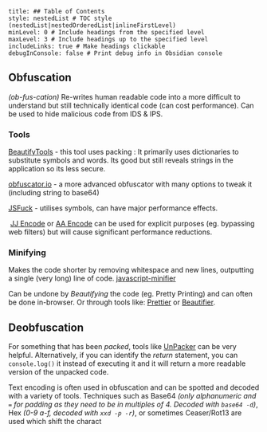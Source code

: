 ```table-of-contents
title: ## Table of Contents
style: nestedList # TOC style (nestedList|nestedOrderedList|inlineFirstLevel)
minLevel: 0 # Include headings from the specified level
maxLevel: 3 # Include headings up to the specified level
includeLinks: true # Make headings clickable
debugInConsole: false # Print debug info in Obsidian console
```

## Obfuscation 
*(ob-fus-cation)*
Re-writes human readable code into a more difficult to understand but still technically identical code (can cost performance). Can be used to hide malicious code from IDS & IPS. 

### Tools
[BeautifyTools](http://beautifytools.com/javascript-obfuscator.php) - this tool uses packing : It primarily uses dictionaries to substitute symbols and words. Its good but still reveals strings in the application so its less secure.

[obfuscator.io](https://obfuscator.io/) - a more advanced obfuscator with many options to tweak it (including string to base64)

[JSFuck](http://www.jsfuck.com/) - utilises symbols, can have major performance effects.

 [JJ Encode](https://utf-8.jp/public/jjencode.html) or [AA Encode](https://utf-8.jp/public/aaencode.html) can be used for explicit purposes (eg. bypassing web filters) but will cause significant performance reductions.
### Minifying
Makes the code shorter by removing whitespace and new lines, outputting a single (very long) line of code. [javascript-minifier](https://javascript-minifier.com/)

Can be undone by *Beautifying* the code (eg. Pretty Printing) and can often be done in-browser. Or through tools like: [Prettier](https://prettier.io/playground/) or [Beautifier](https://beautifier.io/).
## Deobfuscation
For something that has been *packed*, tools like [UnPacker](https://matthewfl.com/unPacker.html) can be very helpful. Alternatively, if you can identify the *return* statement, you can `console.log()` it instead of executing it and it will return a more readable version of the unpacked code.

Text encoding is often used in obfuscation and can be spotted and decoded with a variety of tools. Techniques such as Base64 *(only alphanumeric and `=` for padding as they need to be in multiples of 4. Decoded with `base64 -d`)*, Hex *(0-9 a-f, decoded with `xxd -p -r`)*, or sometimes Ceaser/Rot13 are used which shift the charact

